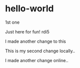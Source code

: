 # hello-world
1st one

Just here for fun!
rdi5

I made another change to this


This is my second change locally..

I made another change online..

